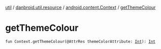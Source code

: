 [util](../../index.md) / [danbroid.util.resource](../index.md) / [android.content.Context](index.md) / [getThemeColour](./get-theme-colour.md)

# getThemeColour

`fun Context.getThemeColour(@AttrRes themeColorAttribute: `[`Int`](https://kotlinlang.org/api/latest/jvm/stdlib/kotlin/-int/index.html)`): `[`Int`](https://kotlinlang.org/api/latest/jvm/stdlib/kotlin/-int/index.html)